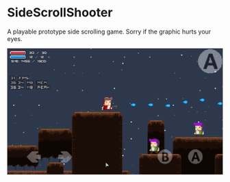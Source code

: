 # SideScrollShooter
A playable prototype side scrolling game.
Sorry if the graphic hurts your eyes.

![Alt text](https://github.com/evo0705/SideScrollShooter/blob/master/demo.png?raw=true "Optional Title")
